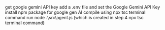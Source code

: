get google gemini API key
add a .env file and set the Google Gemini API Key
install npm package for google gen AI
compile using npx tsc terminal command
run node .\src\agent.js (which is created in step 4 npx tsc terminal command)
